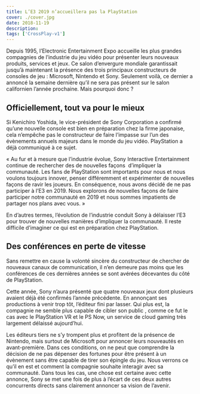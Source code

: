 ```yaml
---
title: L’E3 2019 n’accueillera pas la PlayStation
cover: ./cover.jpg
date: 2018-11-19
description: 
tags: ['CrossPlay-v1']
---
```

Depuis 1995, l’Electronic Entertainment Expo accueille les plus grandes compagnies de l’industrie du jeu vidéo pour présenter leurs nouveaux produits, services et jeux. Ce salon d’envergure mondiale garantissait jusqu’à maintenant la présence des trois principaux constructeurs de consoles de jeu : Microsoft, Nintendo et Sony. Seulement voilà, ce dernier a annoncé la semaine dernière qu’il ne sera pas présent sur le salon californien l’année prochaine. Mais pourquoi donc ?

## Officiellement, tout va pour le mieux
Si Kenichiro Yoshida, le vice-président de Sony Corporation a confirmé qu’une nouvelle console est bien en préparation chez la firme japonaise, cela n’empêche pas le constructeur de faire l’impasse sur l’un des évènements annuels majeurs dans le monde du jeu vidéo. PlayStation a déjà communiqué à ce sujet.

« Au fur et à mesure que l’industrie évolue, Sony Interactive Entertainment continue de rechercher des de nouvelles façons  d’impliquer la communauté. Les fans de PlayStation sont importants pour nous et nous voulons toujours innover, penser différemment et expérimenter de nouvelles façons de ravir les joueurs. En conséquence, nous avons décidé de ne pas participer à l’E3 en 2019. Nous explorons de nouvelles façons de faire participer notre communauté en 2019 et nous sommes impatients de partager nos plans avec vous. »

En d’autres termes, l’évolution de l’industrie conduit Sony à délaisser l’E3 pour trouver de nouvelles manières d’impliquer la communauté. Il reste difficile d’imaginer ce qui est en préparation chez PlayStation.

## Des conférences en perte de vitesse
Sans remettre en cause la volonté sincère du constructeur de chercher de nouveaux canaux de communication, il n’en demeure pas moins que les conférences de ces dernières années se sont avérées décevantes du côté de PlayStation.

Cette année, Sony n’aura présenté que quatre nouveaux jeux dont plusieurs avaient déjà été confirmés l’année précédente. En annonçant ses productions à venir trop tôt, l’éditeur fini par lasser. Qui plus est, la compagnie ne semble plus capable de cibler son public , comme ce fut le cas avec le PlayStation VR et le PS Now, un service de cloud gaming très largement délaissé aujourd’hui.

Les éditeurs tiers ne s’y trompent plus et profitent de la présence de Nintendo, mais surtout de Microsoft pour annoncer leurs nouveautés en avant-première. Dans ces conditions, on ne peut que comprendre la décision de ne pas dépenser des fortunes pour être présent à un évènement sans être capable de tirer son épingle du jeu. Nous verrons ce qu’il en est et comment la compagnie souhaite interagir avec sa communauté. Dans tous les cas, une chose est certaine avec cette annonce, Sony se met une fois de plus à l’écart de ces deux autres concurrents directs sans clairement annoncer sa vision de l’avenir.

